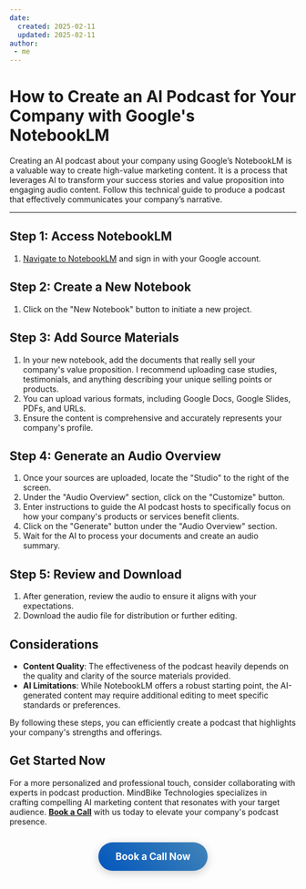 ```yaml
---
date:
  created: 2025-02-11
  updated: 2025-02-11
author:
 - me
---
```

# How to Create an AI Podcast for Your Company with Google's NotebookLM

Creating an AI podcast about your company using Google’s NotebookLM is a valuable way to create high-value marketing content. It is a process that leverages AI to transform your success stories and value proposition into engaging audio content. Follow this technical guide to produce a podcast that effectively communicates your company’s narrative.
<!-- more -->
---
## Step 1: Access NotebookLM

1. [Navigate to NotebookLM](https://notebooklm.google.com/) and sign in with your Google account.

## Step 2: Create a New Notebook

1. Click on the "New Notebook" button to initiate a new project.

## Step 3: Add Source Materials

1. In your new notebook, add the documents that really sell your company's value proposition. I recommend uploading case studies, testimonials, and anything describing your unique selling points or products.
2. You can upload various formats, including Google Docs, Google Slides, PDFs, and URLs.
3. Ensure the content is comprehensive and accurately represents your company's profile.

## Step 4: Generate an Audio Overview

1. Once your sources are uploaded, locate the "Studio" to the right of the screen.
2. Under the "Audio Overview" section, click on the "Customize" button.
3. Enter instructions to guide the AI podcast hosts to specifically focus on how your company's products or services benefit clients.
4. Click on the "Generate" button under the "Audio Overview" section.
5. Wait for the AI to process your documents and create an audio summary.

## Step 5: Review and Download

1. After generation, review the audio to ensure it aligns with your expectations.
2. Download the audio file for distribution or further editing.

## Considerations

- **Content Quality**: The effectiveness of the podcast heavily depends on the quality and clarity of the source materials provided.
- **AI Limitations**: While NotebookLM offers a robust starting point, the AI-generated content may require additional editing to meet specific standards or preferences.

By following these steps, you can efficiently create a podcast that highlights your company's strengths and offerings.

## Get Started Now

For a more personalized and professional touch, consider collaborating with experts in podcast production. MindBike Technologies specializes in crafting compelling AI marketing content that resonates with your target audience. [**Book a Call**](https://cal.com/gabriel-garrett-dr9wdg/30min) with us today to elevate your company's podcast presence.

<div style="text-align: center; margin: 2em 0;">
    <a href="https://cal.com/gabriel-garrett-dr9wdg/30min" 
       style="display: inline-block;
              padding: 15px 30px;
              background: linear-gradient(45deg,rgb(2, 86, 189),rgb(65, 132, 184));
              color: white;
              text-decoration: none;
              border-radius: 50px;
              font-weight: bold;
              font-size: 1.2em;
              box-shadow: 0 4px 15px rgba(0,0,0,0.2);
              transition: transform 0.2s ease;">
        Book a Call Now
    </a>
</div>
